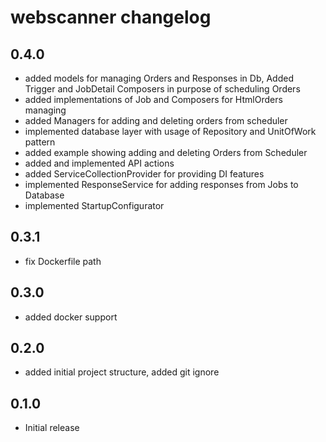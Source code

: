 # webscanner changelog

## 0.4.0
- added models for managing Orders and Responses in Db, Added Trigger and JobDetail Composers in purpose of scheduling Orders
- added implementations of Job and Composers for HtmlOrders managing
- added Managers for adding and deleting orders from scheduler
- implemented database layer with usage of Repository and UnitOfWork pattern
- added example showing adding and deleting Orders from Scheduler
- added and implemented API actions
- added ServiceCollectionProvider for providing DI features
- implemented ResponseService for adding responses from Jobs to Database
- implemented StartupConfigurator 

## 0.3.1
- fix Dockerfile path

## 0.3.0
- added docker support

## 0.2.0
- added initial project structure, added git ignore

## 0.1.0
- Initial release

